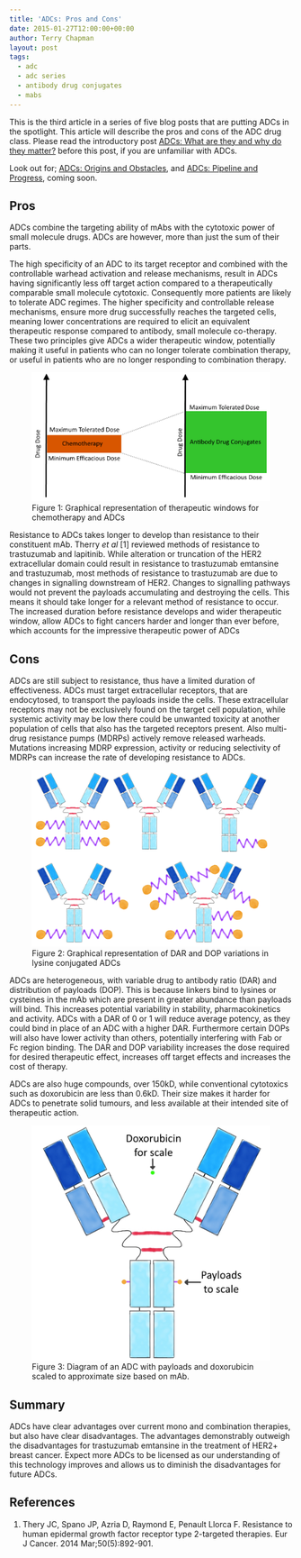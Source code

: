 ```yaml
---
title: 'ADCs: Pros and Cons'
date: 2015-01-27T12:00:00+00:00
author: Terry Chapman
layout: post
tags:
  - adc
  - adc series
  - antibody drug conjugates
  - mabs
---
```


This is the third article in a series of five blog posts that are putting ADCs in the spotlight. This article will describe the pros and cons of the ADC drug class. Please read the introductory post [ADCs: What are they and why do they matter?](/2015/01/20/adcs-what-are-they-and-why-do-they-matter/) before this post, if you are unfamiliar with ADCs.

Look out for; [ADCs: Origins and Obstacles](/2015/01/28/adcs-origins-and-obstacles/), and [ADCs: Pipeline and Progress](/2015/02/03/adcs-pipeline-and-progress/), coming soon.

## Pros

ADCs combine the targeting ability of mAbs with the cytotoxic power of small molecule drugs. ADCs are however, more than just the sum of their parts.

The high specificity of an ADC to its target receptor and combined with the controllable warhead activation and release mechanisms, result in ADCs having significantly less off target action compared to a therapeutically comparable small molecule cytotoxic. Consequently more patients are likely to tolerate ADC regimes. The higher specificity and controllable release mechanisms, ensure more drug successfully reaches the targeted cells, meaning lower concentrations are required to elicit an equivalent therapeutic response compared to antibody, small molecule co-therapy. These two principles give ADCs a wider therapeutic window, potentially making it useful in patients who can no longer tolerate combination therapy, or useful in patients who are no longer responding to combination therapy.

<figure>
    <img src="/images//Theraputic-Window-Annotated-Web.png">
    <figcaption>Figure 1: Graphical representation of therapeutic windows for chemotherapy and ADCs</figcaption>
</figure>

Resistance to ADCs takes longer to develop than resistance to their constituent mAb. Therry _et al_ [1] reviewed methods of resistance to trastuzumab and lapitinib. While alteration or truncation of the HER2 extracellular domain could result in resistance to trastuzumab emtansine and trastuzumab, most methods of resistance to trastuzumab are due to changes in signalling downstream of HER2. Changes to signalling pathways would not prevent the payloads accumulating and destroying the cells. This means it should take longer for a relevant method of resistance to occur. The increased duration before resistance develops and wider therapeutic window, allow ADCs to fight cancers harder and longer than ever before, which accounts for the impressive therapeutic power of ADCs

## Cons

ADCs are still subject to resistance, thus have a limited duration of effectiveness. ADCs must target extracellular receptors, that are endocytosed, to transport the payloads inside the cells. These extracellular receptors may not be exclusively found on the target cell population, while systemic activity may be low there could be unwanted toxicity at another population of cells that also has the targeted receptors present. Also multi-drug resistance pumps (MDRPs) actively remove released warheads. Mutations increasing MDRP expression, activity or reducing selectivity of MDRPs can increase the rate of developing resistance to ADCs.

<figure>
    <img src="/images/DARDOP-WEB.jpg">
    <figcaption>Figure 2: Graphical representation of DAR and DOP variations in lysine conjugated ADCs</figcaption>
</figure>

ADCs are heterogeneous, with variable drug to antibody ratio (DAR) and distribution of payloads (DOP). This is because linkers bind to lysines or cysteines in the mAb which are present in greater abundance than payloads will bind. This increases potential variability in stability, pharmacokinetics and activity. ADCs with a DAR of 0 or 1 will reduce average potency, as they could bind in place of an ADC with a higher DAR. Furthermore certain DOPs will also have lower activity than others, potentially interfering with Fab or Fc region binding. The DAR and DOP variability increases the dose required for desired therapeutic effect, increases off target effects and increases the cost of therapy.

ADCs are also huge compounds, over 150kD, while conventional cytotoxics such as doxorubicin are less than 0.6kD. Their size makes it harder for ADCs to penetrate solid tumours, and less available at their intended site of therapeutic action.

<figure>
    <img src="/images/ADC-Diagram-Payloads-to-scale-annotated-Web.jpg">
    <figcaption>Figure 3: Diagram of an ADC with payloads and doxorubicin scaled to approximate size based on mAb.</figcaption>
</figure>

## Summary­­

ADCs have clear advantages over current mono and combination therapies, but also have clear disadvantages. The advantages demonstrably outweigh the disadvantages for trastuzumab emtansine in the treatment of HER2+ breast cancer. Expect more ADCs to be licensed as our understanding of this technology improves and allows us to diminish the disadvantages for future ADCs.

## References

  1. Thery JC, Spano JP, Azria D, Raymond E, Penault Llorca F. Resistance to human epidermal growth factor receptor type 2-targeted therapies. Eur J Cancer. 2014 Mar;50(5):892-901.